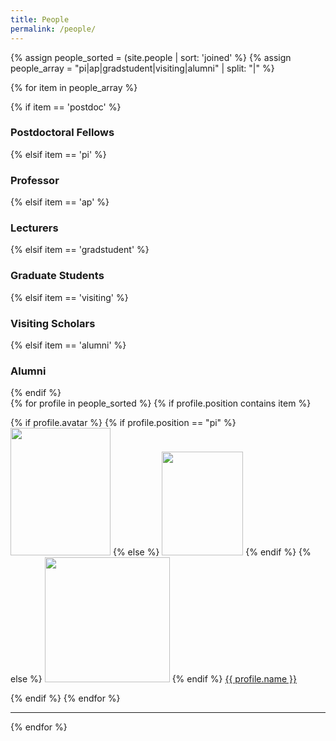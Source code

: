 ```yaml
---
title: People
permalink: /people/
---
```




<!--{% assign people_array = "pi|ap|postdoc|gradstudent|visiting|alumni" | split: "|" %}-->

{% assign people_sorted = (site.people | sort: 'joined' %}
{% assign people_array = "pi|ap|gradstudent|visiting|alumni" | split: "|" %}

{% for item in people_array %}



<div class="pos_header">
{% if item == 'postdoc' %}
<h3>Postdoctoral Fellows</h3>
 {% elsif item == 'pi' %}
<h3>Professor</h3>
 {% elsif item == 'ap' %}
<h3>Lecturers</h3>
 {% elsif item == 'gradstudent' %}
<h3>Graduate Students</h3>
 {% elsif item == 'visiting' %}
<h3>Visiting Scholars</h3>
 {% elsif item == 'alumni' %}
<h3>Alumni</h3>
{% endif %}
</div>

<div class="content list people">
  {% for profile in people_sorted %}
    {% if profile.position contains item %}
    <div class="list-item-people">
      <p class="list-post-title">
        {% if profile.avatar %}
            {% if profile.position == "pi" %}
                <a href="{{ site.baseurl }}{{ profile.url }}"><img width="160" height="204" src="{{site.baseurl}}/images/people/{{profile.avatar}}"></a>
            {% else %}
                <a href="{{ site.baseurl }}{{ profile.url }}"><img width="130" height="166" src="{{site.baseurl}}/images/people/{{profile.avatar}}"></a>
            {% endif %}
        {% else %}
        <a href="{{ site.baseurl }}{{ profile.url }}"><img width="200" src="http://evansheline.com/wp-content/uploads/2011/02/facebook-Storm-Trooper.jpg"></a>
        {% endif %}
        <a class="name" href="{{ site.baseurl }}{{ profile.url }}">{{ profile.name }}</a>
      </p>
    </div>    
    {% endif %}
  {% endfor %}
</div>
<hr>
{% endfor %}
